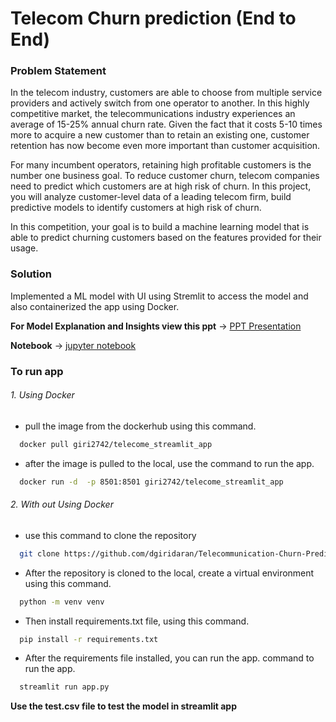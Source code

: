 
# Telecom Churn prediction (End to End)

### Problem Statement

In the telecom industry, customers are able to choose from multiple service providers and actively switch from one operator to another. In this highly competitive market, the telecommunications industry experiences an average of 15-25% annual churn rate. Given the fact that it costs 5-10 times more to acquire a new customer than to retain an existing one, customer retention has now become even more important than customer acquisition.

For many incumbent operators, retaining high profitable customers is the number one business goal. To reduce customer churn, telecom companies need to predict which customers are at high risk of churn. In this project, you will analyze customer-level data of a leading telecom firm, build predictive models to identify customers at high risk of churn.

In this competition, your goal is to build a machine learning model that is able to predict churning customers based on the features provided for their usage.

### Solution

Implemented a ML model with UI using Stremlit to access the model 
and also containerized the app using Docker.

**For Model Explanation and Insights view this ppt** -> [PPT Presentation](https://docs.google.com/presentation/d/1vRTuQq9-FanOm-nICW_3tHrUzO9go-jxCQw2gCHE7kw/edit?usp=sharing)

**Notebook** -> [jupyter notebook](https://github.com/dgiridaran/Telecommunication-Churn-Prediction/blob/main/DSE_SEP2023_Batch1.ipynb)

### To run app




###### 1. Using Docker
- pull the image from the dockerhub using this command.
```bash
  docker pull giri2742/telecome_streamlit_app
```
- after the image is pulled to the local, use the command to run the app.
```bash
  docker run -d  -p 8501:8501 giri2742/telecome_streamlit_app
```
###### 2. With out Using Docker
- use this command to clone the repository
```bash
  git clone https://github.com/dgiridaran/Telecommunication-Churn-Prediction.git
```
- After the repository is cloned to the local, create a virtual environment using this command.
```bash
  python -m venv venv
```
- Then install requirements.txt file, using this command.
```bash
  pip install -r requirements.txt
```
- After the requirements file installed, you can run the app. command to run the app.
```bash
  streamlit run app.py
```
**Use the test.csv file to test the model in streamlit app**
